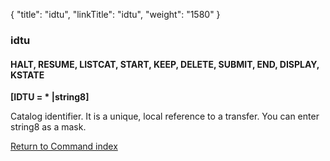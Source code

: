 {
    "title": "idtu",
    "linkTitle": "idtu",
    "weight": "1580"
}<span id="idtu"></span>

### idtu

#### HALT, RESUME, LISTCAT, START, KEEP, DELETE, SUBMIT, END, DISPLAY, KSTATE

****\[IDTU = \*
|string8\]****

Catalog identifier. It is a unique, local reference to a transfer. You can enter
string8 as a mask.

[Return to Command index](../../)

 
